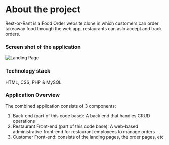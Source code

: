 # About the project

Rest-or-Rant is a Food Order website clone in which customers can order takeaway food through the web app, restaurants can aslo accept and track orders.


### Screen shot of the application

![Landing Page](../rest-or-rant.png)

### Technology stack

HTML, CSS, PHP & MySQL


### Application Overview

The combined application consists of 3 components:

1. Back-end (part of this code base): A back end that handles CRUD operations
2. Restaurant Front-end (part of this code base): A web-based administrative front-end for restaurant employees to manage orders
3. Customer Front-end: consists of the landing pages, the order pages, etc 
